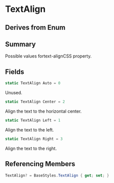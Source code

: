 # TextAlign

## Derives from Enum

## Summary

Possible values fortext-alignCSS property.
## Fields

```c#
static TextAlign Auto = 0
```
Unused.
```c#
static TextAlign Center = 2
```
Align the text to the horizontal center.
```c#
static TextAlign Left = 1
```
Align the text to the left.
```c#
static TextAlign Right = 3
```
Align the text to the right.
## Referencing Members

```c#
TextAlign? = BaseStyles.TextAlign { get; set; } 
```
